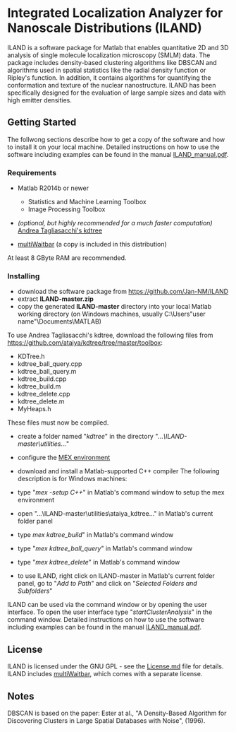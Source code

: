 # Integrated Localization Analyzer for Nanoscale Distributions (ILAND)

ILAND is a software package for Matlab that enables quantitative 2D and 3D analysis of single molecule localization microscopy (SMLM) data. The package includes density-based clustering algorithms like DBSCAN and algorithms used in spatial statistics like the radial density function or Ripley's function. In addition, it contains algorithms for quantifying the conformation and texture of the nuclear nanostructure. ILAND has been specifically designed for the evaluation of large sample sizes and data with high emitter densities.

## Getting Started

The follwong sections describe how to get a copy of the software and how to install it on your local machine. Detailed instructions on how to use the software including examples can be found in the manual [ILAND_manual.pdf](ILAND_manual.pdf).

### Requirements

* Matlab R2014b or newer
	* Statistics and Machine Learning Toolbox 
	* Image Processing Toolbox

* *(optional, but highly recommended for a much faster computation)* [Andrea Tagliasacchi's kdtree](https://github.com/ataiya/kdtree)

* [multiWaitbar](https://de.mathworks.com/matlabcentral/fileexchange/26589-multiwaitbar-label-varargin) (a copy is included in this distribution)

At least 8 GByte RAM are recommended.

### Installing

* download the software package from https://github.com/Jan-NM/ILAND
* extract **ILAND-master.zip**
* copy the generated **ILAND-master** directory into your local Matlab working directory (on Windows machines, usually C:\Users\"user name"\Documents\MATLAB)

To use Andrea Tagliasacchi's kdtree, download the following files from https://github.com/ataiya/kdtree/tree/master/toolbox:
* KDTree.h
* kdtree_ball_query.cpp
* kdtree_ball_query.m
* kdtree_build.cpp
* kdtree_build.m
* kdtree_delete.cpp
* kdtree_delete.m
* MyHeaps.h

These files must now be compiled.
* create a folder named "*kdtree*" in the directory "*...\ILAND-master\utilities\...*" 
* configure the [MEX environment](https://de.mathworks.com/help/matlab/matlab_external/what-you-need-to-build-mex-files.html)
* download and install a Matlab-supported C++ compiler
The following description is for Windows machines:
* type "*mex -setup C++*" in Matlab's command window to setup the mex environment
* open "...\ILAND-master\utilities\ataiya_kdtree\..." in Matlab's current folder panel
* type *mex kdtree_build*" in Matlab's command window
* type "*mex kdtree_ball_query*" in Matlab's command window
* type "*mex kdtree_delete*" in Matlab's command window

* to use ILAND, right click on ILAND-master in Matlab's current folder panel, go to "*Add to Path*" and click on "*Selected Folders and Subfolders*"

ILAND can be used via the command window or by opening the user interface. To open the user interface type "*startClusterAnalysis*" in the command window. Detailed instructions on how to use the software including examples can be found in the manual [ILAND_manual.pdf](ILAND_manual.pdf).

## License

ILAND is licensed under the GNU GPL - see the [License.md](License.md) file for details. ILAND includes [multiWaitbar](https://de.mathworks.com/matlabcentral/fileexchange/26589-multiwaitbar-label-varargin), which comes with a separate license.

## Notes

DBSCAN is based on the paper: Ester at al., "A Density-Based Algorithm for Discovering Clusters in Large Spatial Databases with Noise", (1996).
